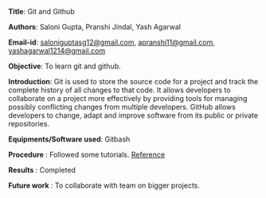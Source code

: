 **Title**: Git and Github

**Authors**: Saloni Gupta, Pranshi Jindal, Yash Agarwal

**Email-id**: saloniguptasg12@gmail.com, apranshi11@gmail.com, yashagarwal1214@gmail.com

**Objective**: To learn git and github.

**Introduction**: Git is used to store the source code for a project and track the complete history of all changes to that code. It allows developers to collaborate on a project more effectively by providing tools for managing possibly conflicting changes from multiple developers. GitHub allows developers to change, adapt and improve software from its public or private repositories.

**Equipments/Software used**: Gitbash

**Procedure** : Followed some tutorials. [Reference](https://www.youtube.com/watch?v=WbwIoQYP6no)

**Results** : Completed

**Future work** : To collaborate with team on bigger projects.
